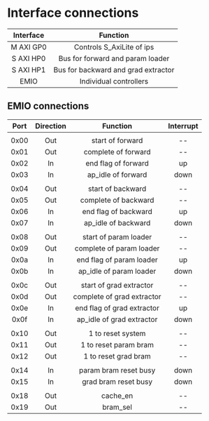 # Interface connections
| Interface |              Function               |
| :-------: | :---------------------------------: |
| M AXI GP0 |      Controls S_AxiLite of ips      |
| S AXI HP0 |  Bus for forward and param loader   |
| S AXI HP1 | Bus for backward and grad extractor |
|   EMIO    |       Individual controllers        |

## EMIO connections
| Port  | Direction |          Function          | Interrupt |
| :---: | :-------: | :------------------------: | :-------: |
|       |           |                            |           |
| 0x00  |    Out    |      start of forward      |    --     |
| 0x01  |    Out    |    complete of forward     |    --     |
| 0x02  |    In     |    end flag of forward     |    up     |
| 0x03  |    In     |     ap_idle of forward     |   down    |
|       |           |                            |           |
| 0x04  |    Out    |     start of backward      |    --     |
| 0x05  |    Out    |    complete of backward    |    --     |
| 0x06  |    In     |    end flag of backward    |    up     |
| 0x07  |    In     |    ap_idle of backward     |   down    |
|       |           |                            |           |
| 0x08  |    Out    |   start of param loader    |    --     |
| 0x09  |    Out    |  complete of param loader  |    --     |
| 0x0a  |    In     |  end flag of param loader  |    up     |
| 0x0b  |    In     |  ap_idle of param loader   |   down    |
|       |           |                            |           |
| 0x0c  |    Out    |  start of grad extractor   |    --     |
| 0x0d  |    Out    | complete of grad extractor |    --     |
| 0x0e  |    In     | end flag of grad extractor |    up     |
| 0x0f  |    In     | ap_idle of grad extractor  |   down    |
|       |           |                            |           |
| 0x10  |    Out    |     1 to reset system      |    --     |
| 0x11  |    Out    |   1 to reset param bram    |    --     |
| 0x12  |    Out    |    1 to reset grad bram    |    --     |
|       |           |                            |           |
| 0x14  |    In     |   param bram reset busy    |   down    |
| 0x15  |    In     |    grad bram reset busy    |   down    |
|       |           |                            |           |
| 0x18  |    Out    |          cache_en          |    --     |
| 0x19  |    Out    |          bram_sel          |    --     |
